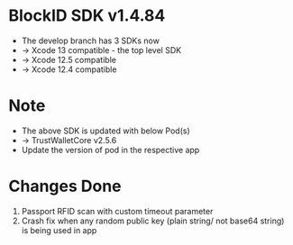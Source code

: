 # BlockID SDK v1.4.84
- The develop branch has 3 SDKs now
- -> Xcode 13 compatible - the top level SDK
- -> Xcode 12.5 compatible 
- -> Xcode 12.4 compatible 

# Note
- The above SDK is updated with below Pod(s)
- -> TrustWalletCore v2.5.6
- Update the version of pod in the respective app 

# Changes Done
1. Passport RFID scan with custom timeout parameter
2. Crash fix when any random public key (plain string/ not base64 string) is being used in app

